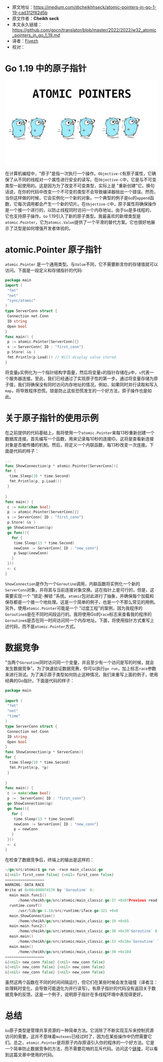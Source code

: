 - 原文地址：https://medium.com/@cheikhhseck/atomic-pointers-in-go-1-19-cad312f82d5b
- 原文作者：**Cheikh seck**
- 本文永久链接：https://github.com/gocn/translator/blob/master/2022/2022/w32_atomic_pointers_in_go_1_19.md
- 译者：[Fivezh](https://github.com/fivezh)
- 校对：[]()

# Go 1.19 中的原子指针

![img](../static/images/2022/w32_atomic_pointers_in_go_1_19/atomic-pointers.png)

在计算机编程中，"原子"是指一次执行一个操作。`Objective-C`有原子属性，它确保了从不同的线程对一个属性进行安全的读写。在`Objective-C`中，它是与不可变类型一起使用的。这是因为为了改变不可变类型，实际上是 "重新创建"它。换句话说，在你的代码中改变一个不可变的类型不会导致编译器抛出一个错误。然而，当你这样做的时候，它会实例化一个新的对象。一个典型的例子是`Go`的`append`函数，它每次调用都会产生一个新的切片。在`Objective-C`中，原子属性将确保操作是一个接一个进行的，以防止线程同时访问一个内存地址。由于`Go`是多线程的，它也支持原子操作。`Go` 1.19引入了新的原子类型。我最喜欢的新增类型是`atomic.Pointer`，它为`atomic.Value`提供了一个平滑的替代方案。它也很好地展示了泛型是如何增强开发者体验的。

# atomic.Pointer 原子指针

`atomic.Pointer` 是一个通用类型。与`Value`不同，它不需要断言你的存储值就可以访问。下面是一段定义和存储指针的代码:

```go
package main
import (
 "fmt"
 "net"
 "sync/atomic"
)
type ServerConn struct {
 Connection net.Conn
 ID string
 Open bool
}
func main() {
 p := atomic.Pointer[ServerConn]{}
 s := ServerConn{ ID : "first_conn"}
 p.Store( &s )
 fmt.Println(p.Load()) // Will display value stored.
}
```

将变量`p`实例化为一个指针结构字面量，然后将变量`s`的指针存储在`p`中，`s`代表一个服务器连接。至此，我们已经通过了实现原子性的第一步。通过将变量存储为原子值，我们将确保没有同时访问内存地址的情况。例如，如果同时并行读取和写入`map`，将导致程序恐慌。锁是防止这些恐慌发生的一个好方法，原子操作也是如此。


# 关于原子指针的使用示例

在之前提供的代码基础上，我将使用一个`atomic.Pointer`来每13秒重新创建一个数据库连接。首先编写一个函数，用来记录每10秒的连接ID。这将是查看新连接对象是否被传播的机制。然后，将定义一个内联函数，每13秒改变一次连接。下面是代码的样子：

```go
...
func ShowConnection(p * atomic.Pointer[ServerConn]){
for {
  time.Sleep(10 * time.Second)
  fmt.Println(p, p.Load())
 }
 
}
func main() {
 c := make(chan bool)
 p := atomic.Pointer[ServerConn]{}
 s := ServerConn{ ID : "first_conn"}
 p.Store( &s )
 go ShowConnection(&p)
 go func(){
   for {
    time.Sleep(13 * time.Second)
    newConn := ServerConn{ ID : "new_conn"}
    p.Swap(&newConn)
   }
 }()
 <- c
}
```

`ShowConnection`是作为一个`Goroutine`调用，内联函数将实例化一个新的`ServerConn`对象，并将其与当前连接对象交换。这在指针上是可行的，但是，这需要实现一个 "锁定-解锁 "系统。`atomic`包对此进行了抽象，并确保每个加载和保存都是一个接一个地处理。这是一个简单的例子，也是一个不那么常见的用例。另外，使用`atomic.Pointer`可能是一个 "过度工程"的案例，因为我程序的`Goroutine`s是在不同时间段运行的。我将使用Go的`race`标志来查看我的程序的`Goroutine`s是否在同一时间访问同一个内存地址。下面，将使用指针方式重写上述代码，而不是`atomic.Pointer`方式。

# 数据竞争

"当两个`Goroutine`同时访问同一个变量，并且至少有一个访问是写的时候，就会发生数据竞争"。为了快速验证数据竞赛，你可以执行`go run`，加上标志`race`参数来进行测试。为了演示原子类型如何防止这种情况，我们来重写上面的例子，使用经典的Go指针。下面是代码的样子：

```go
package main

import (
 "fmt"
 "net"
 "time"
)
type ServerConn struct {
 Connection net.Conn
 ID string
 Open bool
}
func ShowConnection(p * ServerConn){
for {
  time.Sleep(10 * time.Second)
  fmt.Println(p, *p)
 }
 
}
func main() {
 c := make(chan bool)
 p :=  ServerConn{ ID : "first_conn"}
 go ShowConnection(&p)
 go func(){
   for {
    time.Sleep(13 * time.Second)
    newConn := ServerConn{ ID : "new_conn"}
    p = newConn
   }
 }()
 <- c
}
```

在检查了数据竞争后，终端上的输出是这样的：

```go
~/go/src/atomic$ go run -race main_classic.go 
&{<nil> first_conn false} {<nil> first_conn false}
==================
WARNING: DATA RACE
Write at 0x00c000074570 by `Goroutine` 8:
  main.main.func1()
      /home/cheikh/go/src/atomic/main_classic.go:37 +0x6fPrevious read at 0x00c000074570 by `Goroutine` 7:
  runtime.convT()
      /usr/lib/go-1.18/src/runtime/iface.go:321 +0x0
  main.ShowConnection()
      /home/cheikh/go/src/atomic/main_classic.go:19 +0x65
  main.main.func2()
      /home/cheikh/go/src/atomic/main_classic.go:30 +0x39`Goroutine` 8 (running) created at:
  main.main()
      /home/cheikh/go/src/atomic/main_classic.go:33 +0x16e`Goroutine` 7 (running) created at:
  main.main()
      /home/cheikh/go/src/atomic/main_classic.go:30 +0x104
==================
&{<nil> new_conn false} {<nil> new_conn false}
&{<nil> new_conn false} {<nil> new_conn false}
&{<nil> new_conn false} {<nil> new_conn false}
```

虽然这两个函数在不同的时间间隔运行，但它们在某些时候会发生碰撞（译者注：处理耗时变化，会导致可能退化为并行读写）。有原子指针的代码没有返回关于数据竞争的反馈。这是一个例子，说明原子指针在多线程环境中表现得更好。

# 总结

`Go`原子类型是管理共享资源的一种简单方法。它消除了不断实现互斥来控制资源访问的需要。这并不意味着`mutexes`已经过时了，因为在某些操作中仍然需要它们。总之，`atomic.Pointer`是将原子内存原语引入你的程序的一个好方法。它是一个简单防止数据竞争的方法，而不需要花哨的互斥代码。访问这个[链接](https://go.dev/doc/articles/race_detector)，可以看到这篇文章中使用的代码。